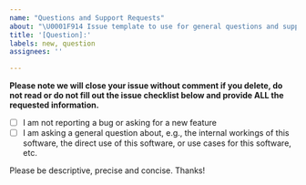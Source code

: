 ```yaml
---
name: "Questions and Support Requests"
about: "\U0001F914 Issue template to use for general questions and support request that are not bugs or feature requests."
title: '[Question]:'
labels: new, question
assignees: ''

---
```


**Please note we will close your issue without comment if you delete, do not read or do not fill out the issue checklist below and provide ALL the requested information.**

- [ ] I am not reporting a bug or asking for a new feature
- [ ] I am asking a general question about, e.g., the internal workings of this software, the direct use of this software, or use cases for this software, etc.

Please be descriptive, precise and concise. Thanks!
